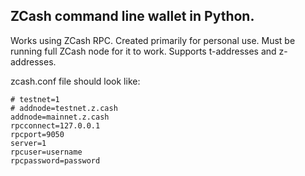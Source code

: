 ## ZCash command line wallet in Python. 

Works using ZCash RPC. Created primarily for personal use. Must be running full ZCash node for it to 
work. Supports t-addresses and z-addresses.  
  
zcash.conf file should look like:
~~~
# testnet=1
# addnode=testnet.z.cash
addnode=mainnet.z.cash
rpcconnect=127.0.0.1
rpcport=9050
server=1
rpcuser=username
rpcpassword=password
~~~
